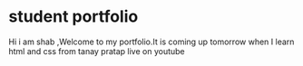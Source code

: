 # student portfolio 


Hi i am shab ,Welcome to my portfolio.It is coming up tomorrow when I learn html and css from tanay pratap live on youtube